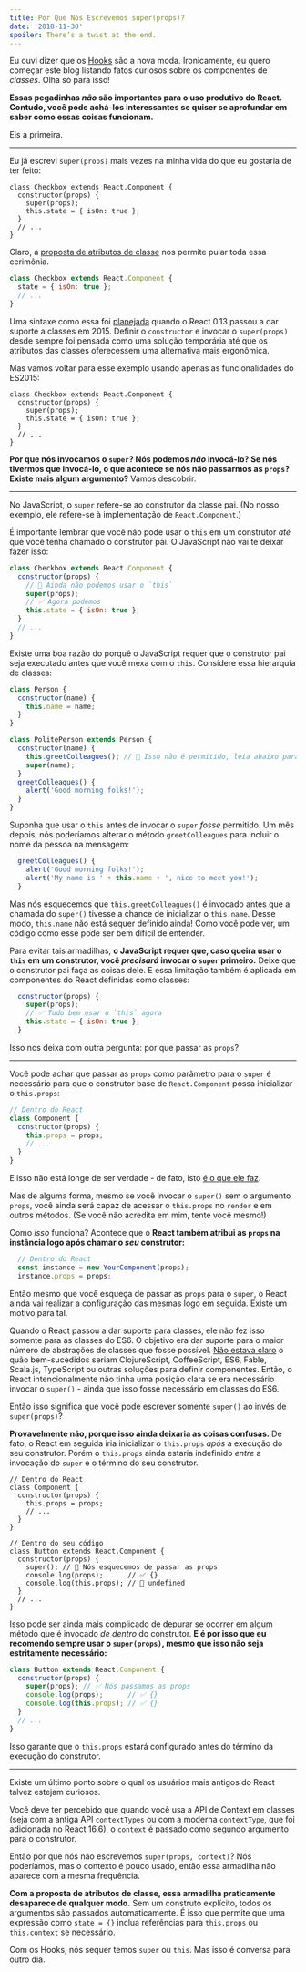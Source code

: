 ```yaml
---
title: Por Que Nós Escrevemos super(props)?
date: '2018-11-30'
spoiler: There’s a twist at the end.
---
```



Eu ouvi dizer que os [Hooks](https://reactjs.org/docs/hooks-intro.html) são a nova moda. Ironicamente, eu quero começar este blog listando fatos curiosos sobre os componentes de *classes*. Olha só para isso!

**Essas pegadinhas *não* são importantes para o uso produtivo do React. Contudo, você pode achá-los interessantes se quiser se aprofundar em saber como essas coisas funcionam.**

Eis a primeira.

---

Eu já escrevi `super(props)` mais vezes na minha vida do que eu gostaria de ter feito:

```jsx{3}
class Checkbox extends React.Component {
  constructor(props) {
    super(props);
    this.state = { isOn: true };
  }
  // ...
}
```

Claro, a [proposta de atributos de classe](https://github.com/tc39/proposal-class-fields) nos permite pular toda essa cerimônia.

```jsx
class Checkbox extends React.Component {
  state = { isOn: true };
  // ...
}
```

Uma sintaxe como essa foi [planejada](https://reactjs.org/blog/2015/01/27/react-v0.13.0-beta-1.html#es7-property-initializers) quando o React 0.13 passou a dar suporte a classes em 2015. Definir o `constructor` e invocar o `super(props)` desde sempre foi pensada como uma solução temporária até que os atributos das classes oferecessem uma alternativa mais ergonômica.

Mas vamos voltar para esse exemplo usando apenas as funcionalidades do ES2015:

```jsx{3}
class Checkbox extends React.Component {
  constructor(props) {
    super(props);
    this.state = { isOn: true };
  }
  // ...
}
```

**Por que nós invocamos o `super`? Nós podemos *não* invocá-lo? Se nós tivermos que invocá-lo, o que acontece se nós não passarmos as `props`? Existe mais algum argumento?** Vamos descobrir.

---

No JavaScript, o `super` refere-se ao construtor da classe pai. (No nosso exemplo, ele refere-se à implementação de `React.Component`.)

É importante lembrar que você não pode usar o `this` em um construtor *até* que você tenha chamado o construtor pai. O JavaScript não vai te deixar fazer isso:

```jsx
class Checkbox extends React.Component {
  constructor(props) {
    // 🔴 Ainda não podemos usar o `this`
    super(props);
    // ✅ Agora podemos
    this.state = { isOn: true };
  }
  // ...
}
```

Existe uma boa razão do porquê o JavaScript requer que o construtor pai seja executado antes que você mexa com o `this`. Considere essa hierarquia de classes:

```jsx
class Person {
  constructor(name) {
    this.name = name;
  }
}

class PolitePerson extends Person {
  constructor(name) {
    this.greetColleagues(); // 🔴 Isso não é permitido, leia abaixo para saber o porquê
    super(name);
  }
  greetColleagues() {
    alert('Good morning folks!');
  }
}
```

Suponha que usar o `this` antes de invocar o `super` *fosse* permitido. Um mês depois, nós poderíamos alterar o método `greetColleagues` para incluir o nome da pessoa na mensagem:

```jsx
  greetColleagues() {
    alert('Good morning folks!');
    alert('My name is ' + this.name + ', nice to meet you!');
  }
```

Mas nós esquecemos que `this.greetColleagues()` é invocado antes que a chamada do `super()` tivesse a chance de inicializar o `this.name`. Desse modo, `this.name` não está sequer definido ainda! Como você pode ver, um código como esse pode ser bem difícil de entender.

Para evitar tais armadilhas, **o JavaScript requer que, caso queira usar o `this` em um construtor, você *precisará* invocar o `super` primeiro.** Deixe que o construtor pai faça as coisas dele. E essa limitação também é aplicada em componentes do React definidas como classes:

```jsx
  constructor(props) {
    super(props);
    // ✅ Tudo bem usar o `this` agora
    this.state = { isOn: true };
  }
```

Isso nos deixa com outra pergunta: por que passar as `props`?

---

Você pode achar que passar as `props` como parâmetro para o `super` é necessário para que o construtor base de `React.Component` possa inicializar o `this.props`:

```jsx
// Dentro do React
class Component {
  constructor(props) {
    this.props = props;
    // ...
  }
}
```

E isso não está longe de ser verdade - de fato, isto [é o que ele faz](https://github.com/facebook/react/blob/1d25aa5787d4e19704c049c3cfa985d3b5190e0d/packages/react/src/ReactBaseClasses.js#L22).

Mas de alguma forma, mesmo se você invocar o `super()` sem o argumento `props`, você ainda será capaz de acessar o `this.props` no `render` e em outros métodos. (Se você não acredita em mim, tente você mesmo!)

Como *isso* funciona? Acontece que o **React também atribui as `props` na instância logo após chamar o *seu* construtor:**

```jsx
  // Dentro do React
  const instance = new YourComponent(props);
  instance.props = props;
```

Então mesmo que você esqueça de passar as `props` para o `super`, o React ainda vai realizar a configuração das mesmas logo em seguida. Existe um motivo para tal.

Quando o React passou a dar suporte para classes, ele não fez isso somente para as classes do ES6. O objetivo era dar suporte para o maior número de abstrações de classes que fosse possível. [Não estava claro](https://reactjs.org/blog/2015/01/27/react-v0.13.0-beta-1.html#other-languages) o quão bem-sucedidos seriam ClojureScript, CoffeeScript, ES6, Fable, Scala.js, TypeScript ou outras soluções para definir componentes. Então, o React intencionalmente não tinha uma posição clara se era necessário invocar o `super()` - ainda que isso fosse necessário em classes do ES6.

Então isso significa que você pode escrever somente `super()` ao invés de `super(props)`?

**Provavelmente não, porque isso ainda deixaria as coisas confusas.** De fato, o React em seguida iria inicializar o `this.props` *após* a execução do seu construtor. Porém o `this.props` ainda estaria indefinido *entre* a invocação do `super` e o término do seu construtor.

```jsx{14}
// Dentro do React
class Component {
  constructor(props) {
    this.props = props;
    // ...
  }
}

// Dentro do seu código
class Button extends React.Component {
  constructor(props) {
    super(); // 😬 Nós esquecemos de passar as props
    console.log(props);      // ✅ {}
    console.log(this.props); // 😬 undefined 
  }
  // ...
}
```

Isso pode ser ainda mais complicado de depurar se ocorrer em algum método que é invocado *de dentro* do construtor. **E é por isso que eu recomendo sempre usar o `super(props)`, mesmo que isso não seja estritamente necessário:**

```jsx
class Button extends React.Component {
  constructor(props) {
    super(props); // ✅ Nós passamos as props
    console.log(props);      // ✅ {}
    console.log(this.props); // ✅ {}
  }
  // ...
}
```

Isso garante que o `this.props` estará configurado antes do término da execução do construtor.

-----

Existe um último ponto sobre o qual os usuários mais antigos do React talvez estejam curiosos.

Você deve ter percebido que quando você usa a API de Context em classes (seja com a antiga API `contextTypes` ou com a moderna `contextType`, que foi adicionada no React 16.6), o `context` é passado como segundo argumento para o construtor.

Então por que nós não escrevemos `super(props, context)`? Nós poderíamos, mas o contexto é pouco usado, então essa armadilha não aparece com a mesma frequência.

**Com a proposta de atributos de classe, essa armadilha praticamente desaparece de qualquer modo.** Sem um construto explícito, todos os argumentos são passados automaticamente. É isso que permite que uma expressão como `state = {}` inclua referências para `this.props` ou `this.context` se necessário.

Com os Hooks, nós sequer temos `super` ou `this`. Mas isso é conversa para outro dia.
